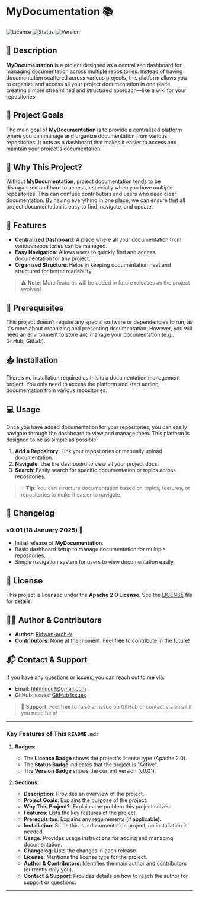 # MyDocumentation 📚

![License](https://img.shields.io/badge/license-Apache%202.0-blue.svg)
![Status](https://img.shields.io/badge/status-Active-brightgreen.svg)
![Version](https://img.shields.io/badge/version-v0.01-orange.svg)

## 📖 Description

**MyDocumentation** is a project designed as a centralized dashboard for managing documentation across multiple repositories. Instead of having documentation scattered across various projects, this platform allows you to organize and access all your project documentation in one place, creating a more streamlined and structured approach—like a wiki for your repositories.

## 🎯 Project Goals

The main goal of **MyDocumentation** is to provide a centralized platform where you can manage and organize documentation from various repositories. It acts as a dashboard that makes it easier to access and maintain your project's documentation.

## 🤔 Why This Project?

Without **MyDocumentation**, project documentation tends to be disorganized and hard to access, especially when you have multiple repositories. This can confuse contributors and users who need clear documentation. By having everything in one place, we can ensure that all project documentation is easy to find, navigate, and update.

## 🚀 Features

- **Centralized Dashboard**: A place where all your documentation from various repositories can be managed.
- **Easy Navigation**: Allows users to quickly find and access documentation for any project.
- **Organized Structure**: Helps in keeping documentation neat and structured for better readability.

> ⚠️ **Note**: More features will be added in future releases as the project evolves!

## 🔧 Prerequisites

This project doesn't require any special software or dependencies to run, as it's more about organizing and presenting documentation. However, you will need an environment to store and manage your documentation (e.g., GitHub, GitLab).

## 📥 Installation

There’s no installation required as this is a documentation management project. You only need to access the platform and start adding documentation from various repositories.

## 💻 Usage

Once you have added documentation for your repositories, you can easily navigate through the dashboard to view and manage them. This platform is designed to be as simple as possible:

1. **Add a Repository**: Link your repositories or manually upload documentation.
2. **Navigate**: Use the dashboard to view all your project docs.
3. **Search**: Easily search for specific documentation or topics across repositories.

> 💡 **Tip**: You can structure documentation based on topics, features, or repositories to make it easier to navigate.

## 📅 Changelog

### v0.01 (18 January 2025) 🚀
- Initial release of **MyDocumentation**.
- Basic dashboard setup to manage documentation for multiple repositories.
- Simple navigation system for users to view documentation easily.

## 📜 License

This project is licensed under the **Apache 2.0 License**. See the [LICENSE](LICENSE) file for details.

## 👨‍💻 Author & Contributors

- **Author**: [Ridwan-arch-V](https://github.com/ridwan-arch-v)
- **Contributors**: None at the moment. Feel free to contribute in the future!

## 📬 Contact & Support

If you have any questions or issues, you can reach out to me via:

- Email: [hhhhlucu1@gmail.com](mailto:hhhhlucu1@gmail.com)
- GitHub Issues: [GitHub Issues](https://github.com/ridwan-arch-v/MyDocumentation/issues)

> 🔧 **Support**: Feel free to raise an issue on GitHub or contact via email if you need help!

---

### Key Features of This `README.md`:

1. **Badges**: 
   - The **License Badge** shows the project's license type (Apache 2.0).
   - The **Status Badge** indicates that the project is "Active".
   - The **Version Badge** shows the current version (v0.01).

2. **Sections**:
   - **Description**: Provides an overview of the project.
   - **Project Goals**: Explains the purpose of the project.
   - **Why This Project?**: Explains the problem this project solves.
   - **Features**: Lists the key features of the project.
   - **Prerequisites**: Explains any requirements (if applicable).
   - **Installation**: Since this is a documentation project, no installation is needed.
   - **Usage**: Provides usage instructions for adding and managing documentation.
   - **Changelog**: Lists the changes in each release.
   - **License**: Mentions the license type for the project.
   - **Author & Contributors**: Identifies the main author and contributors (currently only you).
   - **Contact & Support**: Provides details on how to reach the author for support or questions.

---